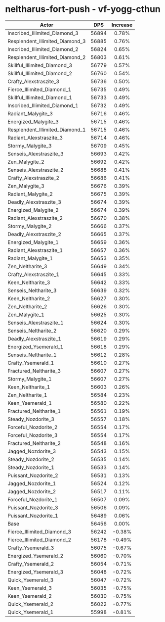 # neltharus-fort-push - vf-yogg-cthun
| Actor | DPS | Increase |
|---|:---:|:---:|
|Inscribed_Illimited_Diamond_3|56894|0.78%|
|Resplendent_Illimited_Diamond_3|56885|0.76%|
|Inscribed_Illimited_Diamond_2|56824|0.65%|
|Resplendent_Illimited_Diamond_2|56803|0.61%|
|Skillful_Illimited_Diamond_3|56779|0.57%|
|Skillful_Illimited_Diamond_2|56760|0.54%|
|Crafty_Alexstraszite_3|56736|0.50%|
|Fierce_Illimited_Diamond_1|56735|0.49%|
|Skillful_Illimited_Diamond_1|56733|0.49%|
|Inscribed_Illimited_Diamond_1|56732|0.49%|
|Radiant_Malygite_3|56716|0.46%|
|Energized_Malygite_3|56715|0.46%|
|Resplendent_Illimited_Diamond_1|56715|0.46%|
|Radiant_Alexstraszite_3|56714|0.46%|
|Stormy_Malygite_3|56709|0.45%|
|Senseis_Alexstraszite_3|56693|0.42%|
|Zen_Malygite_2|56692|0.42%|
|Senseis_Alexstraszite_2|56688|0.41%|
|Crafty_Alexstraszite_2|56686|0.41%|
|Zen_Malygite_3|56676|0.39%|
|Radiant_Malygite_2|56675|0.39%|
|Deadly_Alexstraszite_3|56674|0.39%|
|Energized_Malygite_2|56674|0.39%|
|Radiant_Alexstraszite_2|56670|0.38%|
|Stormy_Malygite_2|56666|0.37%|
|Deadly_Alexstraszite_2|56665|0.37%|
|Energized_Malygite_1|56659|0.36%|
|Radiant_Alexstraszite_1|56657|0.36%|
|Radiant_Malygite_1|56653|0.35%|
|Zen_Neltharite_3|56649|0.34%|
|Crafty_Alexstraszite_1|56645|0.33%|
|Keen_Neltharite_3|56642|0.33%|
|Senseis_Neltharite_3|56639|0.32%|
|Keen_Neltharite_2|56627|0.30%|
|Zen_Neltharite_2|56626|0.30%|
|Zen_Malygite_1|56625|0.30%|
|Senseis_Alexstraszite_1|56624|0.30%|
|Senseis_Neltharite_2|56620|0.29%|
|Deadly_Alexstraszite_1|56619|0.29%|
|Energized_Ysemerald_1|56618|0.29%|
|Senseis_Neltharite_1|56612|0.28%|
|Crafty_Ysemerald_1|56610|0.27%|
|Fractured_Neltharite_3|56607|0.27%|
|Stormy_Malygite_1|56607|0.27%|
|Keen_Neltharite_1|56603|0.26%|
|Zen_Neltharite_1|56584|0.23%|
|Keen_Ysemerald_1|56580|0.22%|
|Fractured_Neltharite_1|56561|0.19%|
|Steady_Nozdorite_3|56557|0.18%|
|Forceful_Nozdorite_2|56554|0.17%|
|Forceful_Nozdorite_3|56554|0.17%|
|Fractured_Neltharite_2|56548|0.16%|
|Jagged_Nozdorite_3|56543|0.15%|
|Steady_Nozdorite_2|56535|0.14%|
|Steady_Nozdorite_1|56533|0.14%|
|Puissant_Nozdorite_2|56531|0.13%|
|Jagged_Nozdorite_1|56524|0.12%|
|Jagged_Nozdorite_2|56517|0.11%|
|Forceful_Nozdorite_1|56507|0.09%|
|Puissant_Nozdorite_3|56506|0.09%|
|Puissant_Nozdorite_1|56489|0.06%|
|Base|56456|0.00%|
|Fierce_Illimited_Diamond_3|56242|-0.38%|
|Fierce_Illimited_Diamond_2|56178|-0.49%|
|Crafty_Ysemerald_3|56075|-0.67%|
|Energized_Ysemerald_2|56060|-0.70%|
|Crafty_Ysemerald_2|56054|-0.71%|
|Energized_Ysemerald_3|56048|-0.72%|
|Quick_Ysemerald_3|56047|-0.72%|
|Keen_Ysemerald_3|56035|-0.75%|
|Keen_Ysemerald_2|56030|-0.75%|
|Quick_Ysemerald_2|56022|-0.77%|
|Quick_Ysemerald_1|55998|-0.81%|

